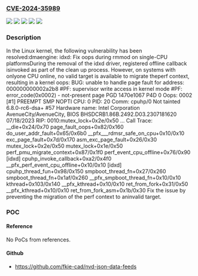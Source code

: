 ### [CVE-2024-35989](https://cve.mitre.org/cgi-bin/cvename.cgi?name=CVE-2024-35989)
![](https://img.shields.io/static/v1?label=Product&message=Linux&color=blue)
![](https://img.shields.io/static/v1?label=Version&message=&color=brightgreen)
![](https://img.shields.io/static/v1?label=Version&message=5.13%20&color=brightgreen)
![](https://img.shields.io/static/v1?label=Version&message=81dd4d4d6178306ab31db91bdc7353d485bdafce%20&color=brightgreen)
![](https://img.shields.io/static/v1?label=Vulnerability&message=n%2Fa&color=blue)

### Description

In the Linux kernel, the following vulnerability has been resolved:dmaengine: idxd: Fix oops during rmmod on single-CPU platformsDuring the removal of the idxd driver, registered offline callback isinvoked as part of the clean up process. However, on systems with onlyone CPU online, no valid target is available to migrate theperf context, resulting in a kernel oops:    BUG: unable to handle page fault for address: 000000000002a2b8    #PF: supervisor write access in kernel mode    #PF: error_code(0x0002) - not-present page    PGD 1470e1067 P4D 0    Oops: 0002 [#1] PREEMPT SMP NOPTI    CPU: 0 PID: 20 Comm: cpuhp/0 Not tainted 6.8.0-rc6-dsa+ #57    Hardware name: Intel Corporation AvenueCity/AvenueCity, BIOS BHSDCRB1.86B.2492.D03.2307181620 07/18/2023    RIP: 0010:mutex_lock+0x2e/0x50    ...    Call Trace:    <TASK>    __die+0x24/0x70    page_fault_oops+0x82/0x160    do_user_addr_fault+0x65/0x6b0    __pfx___rdmsr_safe_on_cpu+0x10/0x10    exc_page_fault+0x7d/0x170    asm_exc_page_fault+0x26/0x30    mutex_lock+0x2e/0x50    mutex_lock+0x1e/0x50    perf_pmu_migrate_context+0x87/0x1f0    perf_event_cpu_offline+0x76/0x90 [idxd]    cpuhp_invoke_callback+0xa2/0x4f0    __pfx_perf_event_cpu_offline+0x10/0x10 [idxd]    cpuhp_thread_fun+0x98/0x150    smpboot_thread_fn+0x27/0x260    smpboot_thread_fn+0x1af/0x260    __pfx_smpboot_thread_fn+0x10/0x10    kthread+0x103/0x140    __pfx_kthread+0x10/0x10    ret_from_fork+0x31/0x50    __pfx_kthread+0x10/0x10    ret_from_fork_asm+0x1b/0x30    <TASK>Fix the issue by preventing the migration of the perf context to aninvalid target.

### POC

#### Reference
No PoCs from references.

#### Github
- https://github.com/fkie-cad/nvd-json-data-feeds

